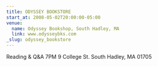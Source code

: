```yaml
---
title: ODYSSEY BOOKSTORE
start_at: 2008-05-02T20:00:00-05:00
venue:
  name: Odyssey Bookshop, South Hadley, MA
  link: www.odysseybks.com
_slug: odyssey_bookstore
---
```


Reading & Q&A
7PM
9 College St.
South Hadley, MA 01705
